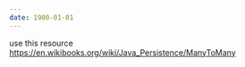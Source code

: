 ```yaml
---
date: 1900-01-01
---
```



use this resource
https://en.wikibooks.org/wiki/Java_Persistence/ManyToMany
